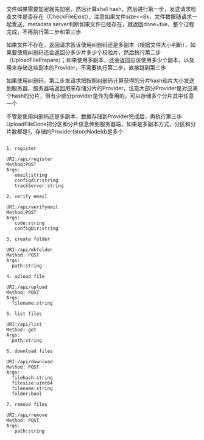 文件如果需要加密就先加密，然后计算sha1 hash，然后进行第一步，发送请求检查文件是否存在（CheckFileExist），注意如果文件size<=8k，文件数据随请求一起发送，metadata server判断如果文件已经存在，就返回done=tue，整个过程完成，不再执行第二步和第三歩

如果文件不存在，返回请求告诉使用纠删码还是多副本（根据文件大小判断），如果要使用纠删码还会返回分多少片多少个校验片，然后执行第二步（UploadFilePrepare）；如果使用多副本，还会返回应该使用多少个副本，以及用来存储这些副本的Provider，不需要执行第二步，直接跳到第三歩

如果使用纠删码，第二步发请求把按照纠删码计算获得的分片hash和片大小发送到服务器，服务器端返回用来存储分片的Provider，注意大部分Provider是对应某个hash的分片，但有少部分provider是作为备用的，可以存储多个分片其中任意一个

不管是使用纠删码还是多副本，数据存储到Provider完成后，再执行第三歩UploadFileDone把分区和分片信息传到服务器端，如果是多副本方式，分区和分片数都是1，存储的Provider(storeNodeId)是多个

```

1. register

URI:/api/register
Method:POST
Args:
   email:string
   configdir:string
   trackServer:string

2. verify email

URI:/api/verifymail
Method:POST
Args:
   code:string
   configDir:string

3. create folder

URI:/api/mkfolder
Method: POST
Args:
  path:string

4. upload file

URI:/api/upload
Method: POST
Args:
  filename:string

5. list files

URI:/api/list
Method: get
Args:
  path:string

6. download files

URI:/api/download
Method: POST
Args:
  filehash:string
  filesize:uint64
  filename:string
  folder:bool

7. remove files

URI:/api/remove
Method: POST
Args:
   path:string

 ``` 

